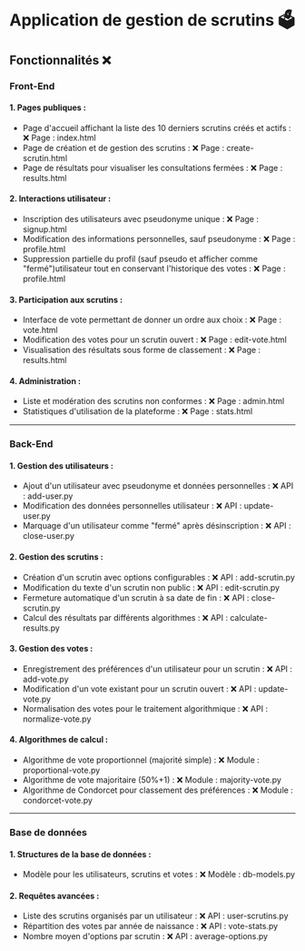 # Application de gestion de scrutins 🗳️

## Fonctionnalités ❌

### Front-End
#### 1. Pages publiques :
- Page d'accueil affichant la liste des 10 derniers scrutins créés et actifs : ❌ Page : index.html
- Page de création et de gestion des scrutins : ❌ Page : create-scrutin.html
- Page de résultats pour visualiser les consultations fermées : ❌ Page : results.html

#### 2. Interactions utilisateur :
- Inscription des utilisateurs avec pseudonyme unique : ❌ Page : signup.html
- Modification des informations personnelles, sauf pseudonyme : ❌ Page : profile.html
- Suppression partielle du profil (sauf pseudo et afficher comme "fermé")utilisateur tout en conservant l'historique des votes : ❌ Page : profile.html

#### 3. Participation aux scrutins :
- Interface de vote permettant de donner un ordre aux choix : ❌ Page : vote.html
- Modification des votes pour un scrutin ouvert : ❌ Page : edit-vote.html
- Visualisation des résultats sous forme de classement : ❌ Page : results.html

#### 4. Administration :
- Liste et modération des scrutins non conformes : ❌ Page : admin.html
- Statistiques d'utilisation de la plateforme : ❌ Page : stats.html

---

### Back-End
#### 1. Gestion des utilisateurs :
- Ajout d'un utilisateur avec pseudonyme et données personnelles : ❌ API : add-user.py
- Modification des données personnelles utilisateur : ❌ API : update-user.py
- Marquage d'un utilisateur comme "fermé" après désinscription : ❌ API : close-user.py

#### 2. Gestion des scrutins :
- Création d'un scrutin avec options configurables : ❌ API : add-scrutin.py
- Modification du texte d'un scrutin non public : ❌ API : edit-scrutin.py
- Fermeture automatique d'un scrutin à sa date de fin : ❌ API : close-scrutin.py
- Calcul des résultats par différents algorithmes : ❌ API : calculate-results.py

#### 3. Gestion des votes :
- Enregistrement des préférences d'un utilisateur pour un scrutin : ❌ API : add-vote.py
- Modification d'un vote existant pour un scrutin ouvert : ❌ API : update-vote.py
- Normalisation des votes pour le traitement algorithmique : ❌ API : normalize-vote.py

#### 4. Algorithmes de calcul :
- Algorithme de vote proportionnel (majorité simple) : ❌ Module : proportional-vote.py
- Algorithme de vote majoritaire (50%+1) : ❌ Module : majority-vote.py
- Algorithme de Condorcet pour classement des préférences : ❌ Module : condorcet-vote.py

---

### Base de données
#### 1. Structures de la base de données :
- Modèle pour les utilisateurs, scrutins et votes : ❌ Modèle : db-models.py

#### 2. Requêtes avancées :
- Liste des scrutins organisés par un utilisateur : ❌ API : user-scrutins.py
- Répartition des votes par année de naissance : ❌ API : vote-stats.py
- Nombre moyen d'options par scrutin : ❌ API : average-options.py

